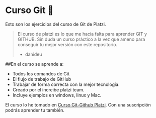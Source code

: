 # Curso Git 💜

Esto son los ejercicios del curso de Git de Platzi.

>El curso de platzi es lo que me hacía falta para aprender GIT y GITHUB. Sin duda un curso práctico a la vez que ameno para conseguir tu mejor versión con este repositorio.
> - danideu

##En el curso se aprende a:

- Todos los comandos de Git
- El flujo de trabajo de GitHub
- Trabajar de forma correcta con la mejor tecnología.
- Creado por el increibe platzi team.
- Incluye ejemplos en windows, linux y Mac.

El curso lo he tomado en [Curso Git-Github Platzi](https://platzi.com/cursos/git-github "Curso Git-Github Platzi"). Con una suscripción podrás aprender tu también.